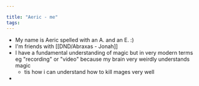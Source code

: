 ```yaml
---

title: "Aeric - me"
tags:
---
```

- My name is Aeric spelled with an A. and an E. :)
- I'm friends with [[DND/Abraxas - Jonah]]
- I have a fundamental understanding of magic but in very modern terms eg "recording" or "video" because my brain very weirdly understands magic
	- tis how i can understand how to kill mages very well
- 